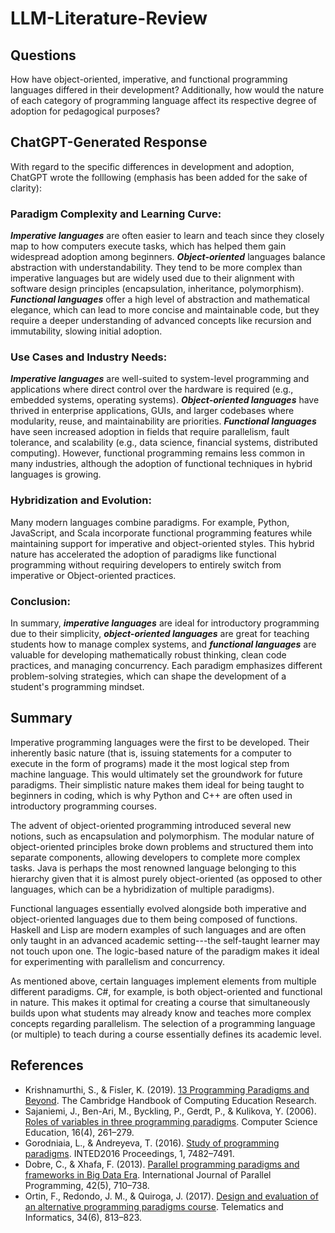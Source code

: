 # LLM-Literature-Review

## Questions

How have object-oriented, imperative, and functional programming languages differed in their development? Additionally, how would the nature of each category of programming language affect its respective degree of adoption for pedagogical purposes?


## ChatGPT-Generated Response

With regard to the specific differences in development and adoption, ChatGPT wrote the folllowing (emphasis has been added for the sake of clarity):

### Paradigm Complexity and Learning Curve:

***Imperative languages*** are often easier to learn and teach since they closely map to how computers execute tasks, which has helped them gain widespread adoption among beginners.
***Object-oriented*** languages balance abstraction with understandability. They tend to be more complex than imperative languages but are widely used due to their alignment with software design principles (encapsulation, inheritance, polymorphism).
***Functional languages*** offer a high level of abstraction and mathematical elegance, which can lead to more concise and maintainable code, but they require a deeper understanding of advanced concepts like recursion and immutability, slowing initial adoption.

### Use Cases and Industry Needs:

***Imperative languages*** are well-suited to system-level programming and applications where direct control over the hardware is required (e.g., embedded systems, operating systems).
***Object-oriented languages*** have thrived in enterprise applications, GUIs, and larger codebases where modularity, reuse, and maintainability are priorities.
***Functional languages*** have seen increased adoption in fields that require parallelism, fault tolerance, and scalability (e.g., data science, financial systems, distributed computing). However, functional programming remains less common in many industries, although the adoption of functional techniques in hybrid languages is growing.

### Hybridization and Evolution:

Many modern languages combine paradigms. For example, Python, JavaScript, and Scala incorporate functional programming features while maintaining support for imperative and object-oriented styles.
This hybrid nature has accelerated the adoption of paradigms like functional programming without requiring developers to entirely switch from imperative or Object-oriented practices.

### Conclusion:

In summary, ***imperative languages*** are ideal for introductory programming due to their simplicity, ***object-oriented languages*** are great for teaching students how to manage complex systems, and ***functional languages*** are valuable for developing mathematically robust thinking, clean code practices, and managing concurrency. Each paradigm emphasizes different problem-solving strategies, which can shape the development of a student's programming mindset.

## Summary 

Imperative programming languages were the first to be developed. Their inherently basic nature (that is, issuing statements for a computer to execute in the form of programs) made it the most logical step from machine language. This would ultimately set the groundwork for future paradigms. Their simplistic nature makes them ideal for being taught to beginners in coding, which is why Python and C++ are often used in introductory programming courses. 

The advent of object-oriented programming introduced several new notions, such as encapsulation and polymorphism. The modular nature of object-oriented principles broke down problems and structured them into separate components, allowing developers to complete more complex tasks. Java is perhaps the most renowned language belonging to this hierarchy given that it is almost purely object-oriented (as opposed to other languages, which can be a hybridization of multiple paradigms).

Functional languages essentially evolved alongside both imperative and object-oriented languages due to them being composed of functions. Haskell and Lisp are modern examples of such languages and are often only taught in an advanced academic setting---the self-taught learner may not touch upon one. The logic-based nature of the paradigm makes it ideal for experimenting with parallelism and concurrency.

As mentioned above, certain languages implement elements from multiple different paradigms. C#, for example, is both object-oriented and functional in nature. This makes it optimal for creating a course that simultaneously builds upon what students may already know and teaches more complex concepts regarding parallelism. The selection of a programming language (or multiple) to teach during a course essentially defines its academic level.


## References

- Krishnamurthi, S., & Fisler, K. (2019). [13 Programming Paradigms and Beyond](https://books.google.com/books?id=vmAwEAAAQBAJ&lpg=PA377&ots=1msDHU7ZcC&dq=programming%20paradigms&lr&pg=PA377#v=onepage&q=programming%20paradigms&f=false). The Cambridge Handbook of Computing Education Research.
- Sajaniemi, J., Ben-Ari, M., Byckling, P., Gerdt, P., & Kulikova, Y. (2006). [Roles of variables in three programming paradigms](https://doi.org/10.1080/08993400600874584). Computer Science Education, 16(4), 261–279.
- Gorodniaia, L., & Andreyeva, T. (2016). [Study of programming paradigms](https://doi.org/10.21125/inted.2016.0768). INTED2016 Proceedings, 1, 7482–7491.
- Dobre, C., & Xhafa, F. (2013). [Parallel programming paradigms and frameworks in Big Data Era](https://doi.org/10.1007/s10766-013-0272-7). International Journal of Parallel Programming, 42(5), 710–738.
- Ortin, F., Redondo, J. M., & Quiroga, J. (2017). [Design and evaluation of an alternative programming paradigms course](https://doi.org/10.1016/j.tele.2016.09.014). Telematics and Informatics, 34(6), 813–823. 

